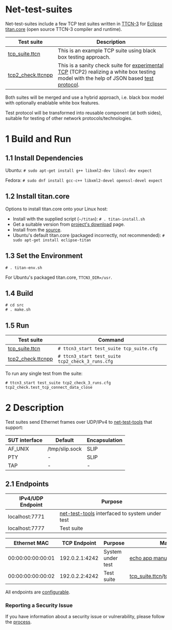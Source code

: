 
# Net-test-suites

Net-test-suites include a few TCP test suites written in [TTCN-3](https://www.netdevconf.org/2.2/papers/welte-ttcn3-talk.pdf) for [Eclipse titan.core](https://projects.eclipse.org/projects/tools.titan) (open source TTCN-3 compiler and runtime).

Test suite | Description
--------|--------
[tcp_suite.ttcn](https://github.com/intel/net-test-suites/blob/master/src/tcp_suite.ttcn) | This is an example TCP suite using black box testing approach.
[tcp2_check.ttcnpp](https://github.com/intel/net-test-suites/blob/master/src/tcp2_check.ttcnpp) | This is a sanity check suite for [experimental TCP](https://github.com/ozhuraki/zephyr) (TCP2) realizing a white box testing model with the help of JSON based [test protocol](https://github.com/intel/net-test-suites/blob/master/src/tcp2_utils.ttcnpp#L73).

Both suites will be merged and use a hybrid approach, i.e. black box model with optionally enablable white box features.

Test protocol will be transformed into reusable component (at both sides), suitable for testing of other network protocols/technologies.

# 1 Build and Run

## 1.1 Install Dependencies
Ubuntu: ```# sudo apt-get install g++ libxml2-dev libssl-dev expect```

Fedora: ```# sudo dnf install gcc-c++ libxml2-devel openssl-devel expect```
## 1.2 Install titan.core
Options to install titan.core onto your Linux host:
* Install with the supplied script (```~/titan```): ```# . titan-install.sh```
* Get a suitable version from [project's download](https://projects.eclipse.org/projects/tools.titan/downloads) page.
* Install from the [source](https://github.com/eclipse/titan.core).
* Ubuntu's default titan.core (packaged incorrectly, not recommended): ```# sudo apt-get install eclipse-titan```

## 1.3 Set the Environment
```
# . titan-env.sh
```
For Ubuntu's packaged titan.core, ```TTCN3_DIR=/usr```.
## 1.4 Build
```
# cd src
# . make.sh
```
## 1.5 Run

Test suite | Command
--------|--------
[tcp_suite.ttcn](https://github.com/intel/net-test-suites/blob/master/src/tcp_suite.ttcn) | ```# ttcn3_start test_suite tcp_suite.cfg```
[tcp2_check.ttcnpp](https://github.com/intel/net-test-suites/blob/master/src/tcp2_check.ttcnpp) | ```# ttcn3_start test_suite tcp2_check_3_runs.cfg```

To run any single test from the suite:
```
# ttcn3_start test_suite tcp2_check_3_runs.cfg tcp2_check.test_tcp_connect_data_close
```

# 2 Description

Test suites send Ethernet frames over UDP/IPv4 to [net-test-tools](https://github.com/intel/net-test-tools) that support:

SUT interface | Default | Encapsulation
--------|--------|--------
AF_UNIX | /tmp/slip.sock | SLIP
PTY | - | SLIP
TAP | - | -

## 2.1 Endpoints

IPv4/UDP Endpoint | Purpose
--------|--------
localhost:7771 | [net-test-tools](https://github.com/intel/net-test-tools) interfaced to system under test
localhost:7777 | Test suite

Ethernet MAC | TCP Endpoint | Purpose | Manual
--------|--------|--------|--------
00:00:00:00:00:01 | 192.0.2.1:4242 | System under test | [echo app manual](https://github.com/intel/net-test-suites/blob/master/src/tcp_suite.md)/[TCP2 manual](https://github.com/ozhuraki/zephyr)
00:00:00:00:00:02 | 192.0.2.2:4242 | Test suite | [tcp_suite.ttcn](https://github.com/intel/net-test-suites/blob/master/src/tcp_suite.ttcn)/[tcp2_check.ttcnpp](https://github.com/intel/net-test-suites/blob/master/src/tcp2_check.ttcnpp)

All endpoints are [configurable](https://github.com/intel/net-test-suites/blob/master/src/tcp_suite.cfg#L6).

### Reporting a Security Issue
If you have information about a security issue or vulnerability,
please follow the [process](https://01.org/security).


